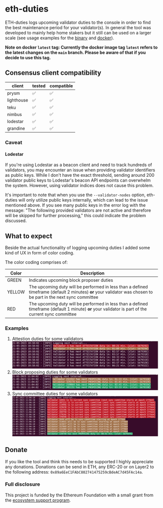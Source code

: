 # eth-duties

ETH-duties logs upcoming validator duties to the console in order to find the best maintenance period for your validator(s). In general the tool was developed to mainly help home stakers but it still can be used on a larger scale (see usage examples for the [binary](./usage/binary.md) and [docker](./usage/docker.md)).

**Note on docker `latest` tag: Currently the docker image tag `latest` refers to the latest changes on the `main` branch. Please be aware of that if you decide to use this tag.**

## Consensus client compatibility

| client | tested | compatible |
|  --- |  --- | --- |
| prysm | :white_check_mark: | :white_check_mark: |
| lighthouse | :white_check_mark: | :white_check_mark: |
| teku | :white_check_mark: | :white_check_mark: |
| nimbus | :white_check_mark: | :white_check_mark: |
| lodestar | :white_check_mark: | :white_check_mark: |
| grandine | :white_check_mark: | :white_check_mark: |

### Caveat

#### Lodestar

If you're using Lodestar as a beacon client and need to track hundreds of validators, you may encounter an issue when providing validator identifiers as public keys. While I don't have the exact threshold, sending around 200 validator public keys to Lodestar's beacon API endpoints can overwhelm the system. However, using validator indices does not cause this problem.

It's important to note that when you use the `--validator-nodes` option, eth-duties will only utilize public keys internally, which can lead to the issue mentioned above. If you see many public keys in the error log with the message: "The following provided validators are not active and therefore will be skipped for further processing," this could indicate the problem discussed.

## What to expect

Beside the actual functionality of logging upcoming duties I added some kind of UX in form of color coding.

The color coding comprises of:

| Color | Description |
| --- | --- |
| GREEN | Indicates upcoming block proposer duties |
| YELLOW | The upcoming duty will be performed in less than a defined timeframe (default 2 minutes) **or** your validator was chosen to be part in the next sync committee |
| RED | The upcoming duty will be performed in less than a defined timeframe (default 1 minute) **or** your validator is part of the current sync committee |

### Examples

1. Attestion duties for some validators ![attestations](./img/attestations.png)
1. Block proposing duties for some validators ![proposing](./img/proposing.png)
1. Sync committee duties for some validators ![sync_committee](./img/sync_committee.png)

## Donate

If you like the tool and think this needs to be supported I highly appreciate any donations. Donations can be send in ETH, any ERC-20 or on Layer2 to the following address: `0x89a6EeC1FAbC802741475259cBdeAC7d45FAc14a`.

### Full disclosure

This project is funded by the Ethereum Foundation with a small grant from the [ecosystem support program](https://esp.ethereum.foundation/applicants/small-grants=).
